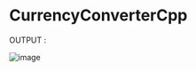 










# CurrencyConverterCpp


OUTPUT : 



![image](https://github.com/user-attachments/assets/d955f74f-8b7d-4d41-b70a-328048a0fced)

